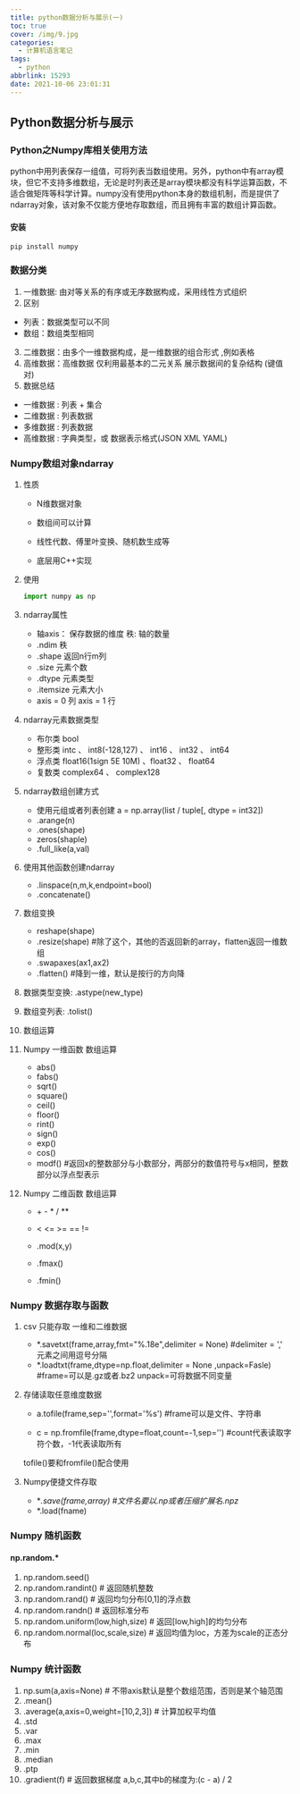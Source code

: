 ```yaml
---
title: python数据分析与展示(一)
toc: true
cover: /img/9.jpg
categories:
  - 计算机语言笔记
tags:
  - python
abbrlink: 15293
date: 2021-10-06 23:01:31
---
```


## Python数据分析与展示

### Python之Numpy库相关使用方法

​     python中用列表保存一组值，可将列表当数组使用。另外，python中有array模块，但它不支持多维数组，无论是时列表还是array模块都没有科学运算函数，不适合做矩阵等科学计算。numpy没有使用python本身的数组机制，而是提供了ndarray对象，该对象不仅能方便地存取数组，而且拥有丰富的数组计算函数。<!-- more -->

#### 安装  

```shell
pip install numpy
```

### 数据分类

1. 一维数据: 由对等关系的有序或无序数据构成，采用线性方式组织
2. 区别
* 列表：数据类型可以不同
* 数组：数组类型相同
3. 二维数据：由多个一维数据构成，是一维数据的组合形式 ,例如表格
4. 高维数据：高维数据 仅利用最基本的二元关系 展示数据间的复杂结构 (键值对)
5. 数据总结
*  一维数据 : 列表 + 集合
*  二维数据 : 列表数据
*  多维数据 : 列表数据
*  高维数据 : 字典类型，或 数据表示格式(JSON XML YAML)

### Numpy数组对象ndarray

1. 性质

   * N维数据对象

   * 数组间可以计算

   * 线性代数、傅里叶变换、随机数生成等

   *  底层用C++实现

2. 使用

   ```python
   import numpy as np 
   ```

3. ndarray属性

   * 轴axis： 保存数据的维度   秩: 轴的数量
   * .ndim    秩
   * .shape    返回n行m列
   * .size    元素个数
   * .dtype    元素类型
   * .itemsize  元素大小
   * axis = 0 列     axis = 1 行

4. ndarray元素数据类型

   * 布尔类  bool
   * 整形类   intc 、 int8(-128,127) 、 int16 、 int32 、 int64
   * 浮点类   float16(1sign 5E 10M) 、float32 、 float64
   * 复数类   complex64 、 complex128
   
5. ndarray数组创建方式
   * 使用元组或者列表创建 a = np.array(list / tuple[, dtype = int32])
   * .arange(n)
   * .ones(shape)
   * zeros(shaple)
   * .full_like(a,val)
   
6. 使用其他函数创建ndarray

   * .linspace(n,m,k,endpoint=bool)
   * .concatenate()
   
7. 数组变换

   * reshape(shape)
   * .resize(shape)                                                   #除了这个，其他的否返回新的array，flatten返回一维数组
   * .swapaxes(ax1,ax2)
   * .flatten()                                                             #降到一维，默认是按行的方向降
   
8. 数据类型变换:   .astype(new_type)

9. 数组变列表:     .tolist()

10. 数组运算

11. Numpy 一维函数  数组运算

    * abs()
    * fabs()
    * sqrt()
    * square()
    * ceil()
    * floor()
    * rint()
    * sign()
    * exp()
    * cos()
    * modf()                                      #返回x的整数部分与小数部分，两部分的数值符号与x相同，整数部分以浮点型表示
12. Numpy 二维函数   数组运算

    *  \+ - * / **

    * < <= >= == !=

    * .mod(x,y)

    * .fmax()

    * .fmin()
### Numpy 数据存取与函数

1. csv 只能存取 一维和二维数据
   * *.savetxt(frame,array,fmt="%.18e",delimiter = None)                              #delimiter = ',' 元素之间用逗号分隔
   * *.loadtxt(frame,dtype=np.float,delimiter = None ,unpack=Fasle)            #frame=可以是.gz或者.bz2 unpack=可将数据不同变量

2. 存储读取任意维度数据 
   
   * a.tofile(frame,sep='',format='%s')                                                            #frame可以是文件、字符串  
   
   * c = np.fromfile(frame,dtype=float,count=-1,sep='')                                  #count代表读取字符个数，-1代表读取所有
   
   tofile()要和fromfile()配合使用

3. Numpy便捷文件存取
   *  **.save(frame,array)                                                                                #文件名要以.np或者压缩扩展名.npz*
   * *.load(fname)   

### Numpy 随机函数

#### np.random.*

1.  np.random.seed()
2.  np.random.randint()                                       # 返回随机整数
3. np.random.rand()                                           # 返回均匀分布[0,1]的浮点数
4. np.random.randn()                                          # 返回标准分布
5. np.random.uniform(low,high,size)                   # 返回[low,high]的均匀分布
6. np.random.normal(loc,scale,size)                   # 返回均值为loc，方差为scale的正态分布

### Numpy 统计函数

1. np.sum(a,axis=None)                                       # 不带axis默认是整个数组范围，否则是某个轴范围
2.  .mean() 
3. .average(a,axis=0,weight=[10,2,3])                  # 计算加权平均值                   
4. .std
5. .var
6. .max
7. .min
8. .median
9. .ptp
10. .gradient(f)                                                         # 返回数据梯度 a,b,c,其中b的梯度为:(c - a) / 2 





